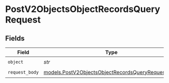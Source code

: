 # PostV2ObjectsObjectRecordsQueryRequest


## Fields

| Field                                                                                                        | Type                                                                                                         | Required                                                                                                     | Description                                                                                                  | Example                                                                                                      |
| ------------------------------------------------------------------------------------------------------------ | ------------------------------------------------------------------------------------------------------------ | ------------------------------------------------------------------------------------------------------------ | ------------------------------------------------------------------------------------------------------------ | ------------------------------------------------------------------------------------------------------------ |
| `object`                                                                                                     | *str*                                                                                                        | :heavy_check_mark:                                                                                           | N/A                                                                                                          | people                                                                                                       |
| `request_body`                                                                                               | [models.PostV2ObjectsObjectRecordsQueryRequestBody](../models/postv2objectsobjectrecordsqueryrequestbody.md) | :heavy_check_mark:                                                                                           | N/A                                                                                                          |                                                                                                              |